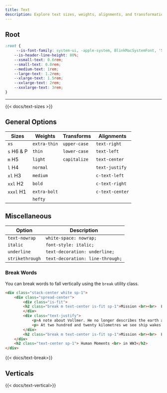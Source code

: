 ```yaml
---
title: Text
description: Explore text sizes, weights, alignments, and transformations.
---
```


## Root 

```css
:root {
     --is-font-family: system-ui, -apple-system, BlinkMacSystemFont, 'Segoe UI', Roboto, Oxygen, Ubuntu, Cantarell, 'Open Sans', 'Helvetica Neue', sans-serif;
    --is-header-line-height: 80%;
    --xsmall-text: 0.6rem;
    --small-text: 0.8rem;
    --medium-text: 1rem;
    --large-text: 1.2rem;
    --xlarge-text: 1.5rem;
    --xxlarge-text: 2rem;
    --xxxlarge-text: 3rem;
}
```

---

{{< docs/text-sizes >}}

## General Options

|Sizes|Weights|Transforms|Alignments|
|-|-|-|-|
|`xs` |`extra-thin`|`upper-case`|`text-right`|
|`s` H6 & P|`thin`|`lower-case`|`text-left`|
|`m` H5|`light`|`capitalize`|`text-center`|
|`l` H4|`normal`||`text-justify`|
|`xl` H3|`medium`||`c-text-left`|
|`xxl` H2|`bold`||`c-text-right`|
|`xxxl` H1|`extra-bolt`||`c-text-center`|
||`hefty`|||



## Miscellaneous 

|Option|Description|
|-|-|
|`text-nowrap`|`white-space: nowrap;`|
|`italic`|`font-style: italic;`|
|`underline`|`text-decoration: underline;`|
|`strikethrough`|`text-decoration: line-through;`|


### Break Words

You can break words to fall vertically using the `break` utility class.

```html
<div class="stack-center white sp-1">
    <div class="spread-center">
        <div class="is-fit">
        <h2 class="break m text-center is-fit sp-1">Mission <br><br>  Log</h2>
        </div>
        <div class="text-justify">
            <p>A note about Vollmer. He no longer describes the earth as a library globe or a map that has come alive, as a cosmic eye staring into deep space. This last was his most ambitious fling at imagery. The war has changed the way he sees the earth. The earth is land and water, the dwelling place of mortal men, in elevated dictionary terms. He doesn’t see it any more (storm-spiralled, sea-bright, breathing heat and haze and colour) as an occasion for picturesque language, for easeful play or speculation. </p>
            <p> At two hundred and twenty kilometres we see ship wakes and the larger airports. Icebergs, lightning bolts, sand-dunes. I point out lava flows and cold-core eddies. That silver ribbon off the Irish coast, I tell him, is an oil slick. [...]</p>
        </div>
        <h2 class="break m text-center is-fit sp-1">Mission <br><br>  Log</h2>
    </div>
    <h2 class="text-center sp-1"> Human Moments <br> in WW3</h2>
</div> 
```

{{< docs/text-break>}}

## Verticals

{{< docs/text-vertical>}}